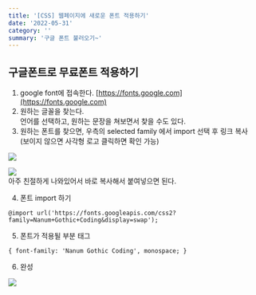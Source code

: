 ```yaml
---
title: '[CSS] 웹페이지에 새로운 폰트 적용하기'
date: '2022-05-31'
category: ''
summary: '구글 폰트 불러오기~'
---
```


## 구글폰트로 무료폰트 적용하기

1.  google font에 접속한다. [https://fonts.google.com](https://fonts.google.com)
2.  원하는 글꼴을 찾는다.  
    언어를 선택하고, 원하는 문장을 쳐보면서 찾을 수도 있다.
3.  원하는 폰트를 찾으면, 우측의 selected family 에서 import 선택 후 링크 복사  
    (보이지 않으면 사각형 로고 클릭하면 확인 가능)

![](https://velog.velcdn.com/images/jiwonyyy/post/c1538abc-a1f8-4211-b204-96bbb0eb4b67/image.png)

![](https://velog.velcdn.com/images/jiwonyyy/post/d62be88d-d1a4-44e0-a8ec-5cfb2961b909/image.png)  
아주 친절하게 나와있어서 바로 복사해서 붙여넣으면 된다.

4.  폰트 import 하기

```null
@import url('https://fonts.googleapis.com/css2?family=Nanum+Gothic+Coding&display=swap');
```

5.  폰트가 적용될 부분 태그

```null
{ font-family: 'Nanum Gothic Coding', monospace; }
```

6.  완성

![](https://velog.velcdn.com/images/jiwonyyy/post/17408500-d47e-4e6d-a7ff-8eef28c63da5/image.png)
